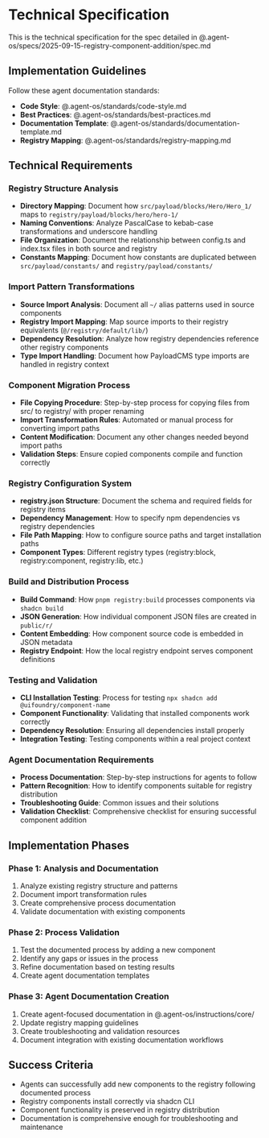 # Technical Specification

This is the technical specification for the spec detailed in @.agent-os/specs/2025-09-15-registry-component-addition/spec.md

## Implementation Guidelines

Follow these agent documentation standards:

- **Code Style**: @.agent-os/standards/code-style.md
- **Best Practices**: @.agent-os/standards/best-practices.md
- **Documentation Template**: @.agent-os/standards/documentation-template.md
- **Registry Mapping**: @.agent-os/standards/registry-mapping.md

## Technical Requirements

### Registry Structure Analysis

- **Directory Mapping**: Document how `src/payload/blocks/Hero/Hero_1/` maps to `registry/payload/blocks/hero/hero-1/`
- **Naming Conventions**: Analyze PascalCase to kebab-case transformations and underscore handling
- **File Organization**: Document the relationship between config.ts and index.tsx files in both source and registry
- **Constants Mapping**: Document how constants are duplicated between `src/payload/constants/` and `registry/payload/constants/`

### Import Pattern Transformations

- **Source Import Analysis**: Document all `~/` alias patterns used in source components
- **Registry Import Mapping**: Map source imports to their registry equivalents (`@/registry/default/lib/`)
- **Dependency Resolution**: Analyze how registry dependencies reference other registry components
- **Type Import Handling**: Document how PayloadCMS type imports are handled in registry context

### Component Migration Process

- **File Copying Procedure**: Step-by-step process for copying files from src/ to registry/ with proper renaming
- **Import Transformation Rules**: Automated or manual process for converting import paths
- **Content Modification**: Document any other changes needed beyond import paths
- **Validation Steps**: Ensure copied components compile and function correctly

### Registry Configuration System

- **registry.json Structure**: Document the schema and required fields for registry items
- **Dependency Management**: How to specify npm dependencies vs registry dependencies
- **File Path Mapping**: How to configure source paths and target installation paths
- **Component Types**: Different registry types (registry:block, registry:component, registry:lib, etc.)

### Build and Distribution Process

- **Build Command**: How `pnpm registry:build` processes components via `shadcn build`
- **JSON Generation**: How individual component JSON files are created in `public/r/`
- **Content Embedding**: How component source code is embedded in JSON metadata
- **Registry Endpoint**: How the local registry endpoint serves component definitions

### Testing and Validation

- **CLI Installation Testing**: Process for testing `npx shadcn add @uifoundry/component-name`
- **Component Functionality**: Validating that installed components work correctly
- **Dependency Resolution**: Ensuring all dependencies install properly
- **Integration Testing**: Testing components within a real project context

### Agent Documentation Requirements

- **Process Documentation**: Step-by-step instructions for agents to follow
- **Pattern Recognition**: How to identify components suitable for registry distribution
- **Troubleshooting Guide**: Common issues and their solutions
- **Validation Checklist**: Comprehensive checklist for ensuring successful component addition

## Implementation Phases

### Phase 1: Analysis and Documentation

1. Analyze existing registry structure and patterns
2. Document import transformation rules
3. Create comprehensive process documentation
4. Validate documentation with existing components

### Phase 2: Process Validation

1. Test the documented process by adding a new component
2. Identify any gaps or issues in the process
3. Refine documentation based on testing results
4. Create agent documentation templates

### Phase 3: Agent Documentation Creation

1. Create agent-focused documentation in @.agent-os/instructions/core/
2. Update registry mapping guidelines
3. Create troubleshooting and validation resources
4. Document integration with existing documentation workflows

## Success Criteria

- Agents can successfully add new components to the registry following documented process
- Registry components install correctly via shadcn CLI
- Component functionality is preserved in registry distribution
- Documentation is comprehensive enough for troubleshooting and maintenance
